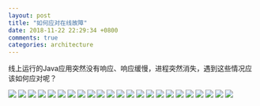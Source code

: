 ```yaml
---
layout: post
title: "如何应对在线故障"
date: 2018-11-22 22:29:34 +0800
comments: true
categories: architecture
---
```


线上运行的Java应用突然没有响应、响应缓慢，进程突然消失，遇到这些情况应该如何应对呢？

<!--more-->

![](/post_images/debug/arch-2.jpeg)
![](/post_images/debug/arch-3.jpeg)
![](/post_images/debug/arch-4.jpeg)
![](/post_images/debug/arch-5.jpeg)
![](/post_images/debug/arch-6.jpeg)
![](/post_images/debug/arch-7.jpeg)
![](/post_images/debug/arch-8.jpeg)
![](/post_images/debug/arch-9.jpeg)
![](/post_images/debug/arch-10.jpeg)
![](/post_images/debug/arch-11.jpeg)
![](/post_images/debug/arch-12.jpeg)
![](/post_images/debug/arch-13.jpeg)
![](/post_images/debug/arch-14.jpeg)
![](/post_images/debug/arch-15.jpeg)
![](/post_images/debug/arch-16.jpeg)
![](/post_images/debug/arch-17.jpeg)
![](/post_images/debug/arch-18.jpeg)
![](/post_images/debug/arch-19.jpeg)
![](/post_images/debug/arch-20.jpeg)
![](/post_images/debug/arch-21.jpeg)
![](/post_images/debug/arch-22.jpeg)
![](/post_images/debug/arch-23.jpeg)
![](/post_images/debug/arch-24.jpeg)